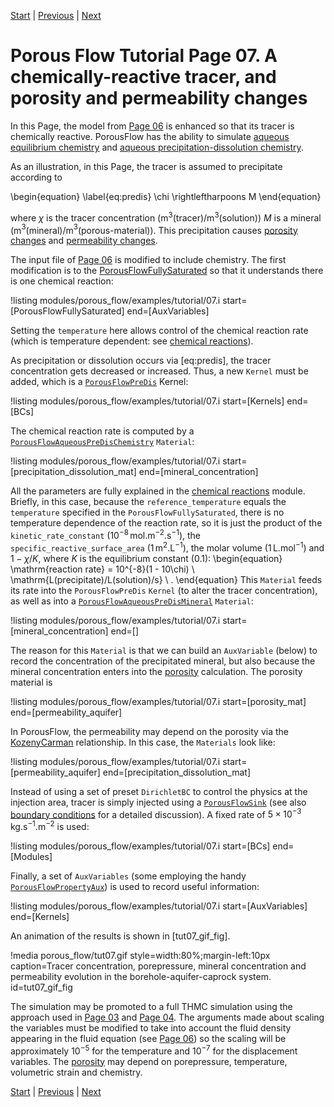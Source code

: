 [Start](porous_flow/tutorial_00.md) |
[Previous](porous_flow/tutorial_06.md) |
[Next](porous_flow/tutorial_08.md)

# Porous Flow Tutorial Page 07.  A chemically-reactive tracer, and porosity and permeability changes

In this Page, the model from [Page 06](porous_flow/tutorial_06.md) is enhanced so that its tracer is chemically reactive.  PorousFlow has the ability to simulate [aqueous equilibrium chemistry](PorousFlowMassFractionAqueousEquilibriumChemistry.md) and [aqueous precipitation-dissolution chemistry](PorousFlowAqueousPreDisChemistry.md).

As an illustration, in this Page, the tracer is assumed to precipitate according to

\begin{equation}
\label{eq:predis}
\chi \rightleftharpoons  M
\end{equation}

where $\chi$ is the tracer concentration (m$^{3}$(tracer)/m$^{3}$(solution)) $M$ is a mineral (m$^{3}$(mineral)/m$^{3}$(porous-material)).  This precipitation causes [porosity changes](PorousFlowPorosity.md) and [permeability changes](PorousFlowPermeabilityKozenyCarman.md).

The input file of [Page 06](porous_flow/tutorial_06.md) is modified to include chemistry.  The first modification is to the [PorousFlowFullySaturated](PorousFlowFullySaturated.md) so that it understands there is one chemical reaction:

!listing modules/porous_flow/examples/tutorial/07.i start=[PorousFlowFullySaturated] end=[AuxVariables]

Setting the `temperature` here allows control of the chemical reaction rate (which is temperature dependent: see [chemical reactions](/chemical_reactions/index.md)).

As precipitation or dissolution occurs via [eq:predis],
the tracer concentration gets decreased or increased.  Thus, a new `Kernel` must be added, which is a [`PorousFlowPreDis`](PorousFlowPreDis.md) Kernel:

!listing modules/porous_flow/examples/tutorial/07.i start=[Kernels] end=[BCs]

The chemical reaction rate is computed by a [`PorousFlowAqueousPreDisChemistry`](PorousFlowAqueousPreDisChemistry.md) `Material`:

!listing modules/porous_flow/examples/tutorial/07.i start=[precipitation_dissolution_mat] end=[mineral_concentration]

All the parameters are fully explained in the [chemical reactions](/chemical_reactions/index.md) module.  Briefly, in this case, because the `reference_temperature` equals the `temperature` specified in the `PorousFlowFullySaturated`, there is no temperature dependence of the reaction rate, so it is just the product of the `kinetic_rate_constant` ($10^{-8}\,$mol.m$^{-2}$.s$^{-1}$), the `specific_reactive_surface_area` (1$\,$m$^{2}$.L$^{-1}$), the molar volume (1$\,$L.mol$^{-1}$) and $1 - \chi/K$, where $K$ is the equilibrium constant (0.1):
\begin{equation}
\mathrm{reaction rate} = 10^{-8}(1 - 10\chi) \ \mathrm{L(precipitate)/L(solution)/s} \ .
\end{equation}
This `Material` feeds its rate into the `PorousFlowPreDis` `Kernel` (to alter the tracer concentration), as well as into a [`PorousFlowAqueousPreDisMineral`](PorousFlowAqueousPreDisMineral.md) `Material`:

!listing modules/porous_flow/examples/tutorial/07.i start=[mineral_concentration] end=[]

The reason for this `Material` is that we can build an `AuxVariable` (below) to record the concentration of the precipitated mineral, but also because the mineral concentration enters into the [porosity](/porous_flow/porosity.md) calculation.  The porosity material is

!listing modules/porous_flow/examples/tutorial/07.i start=[porosity_mat] end=[permeability_aquifer]

In PorousFlow, the permeability may depend on the porosity via the [KozenyCarman](PorousFlowPermeabilityKozenyCarman.md) relationship.  In this case, the `Materials` look like:

!listing modules/porous_flow/examples/tutorial/07.i start=[permeability_aquifer] end=[precipitation_dissolution_mat]

Instead of using a set of preset `DirichletBC` to control the physics at the injection area, tracer is simply injected using a [`PorousFlowSink`](PorousFlowSink.md) (see also [boundary conditions](porous_flow/boundaries.md) for a detailed discussion).  A fixed rate of $5\times 10^{-3}\,$kg.s$^{-1}$.m$^{-2}$ is used:

!listing modules/porous_flow/examples/tutorial/07.i start=[BCs] end=[Modules]

Finally, a set of `AuxVariables` (some employing the handy [`PorousFlowPropertyAux`](PorousFlowPropertyAux.md)) is used to record useful information:

!listing modules/porous_flow/examples/tutorial/07.i start=[AuxVariables] end=[Kernels]

An animation of the results is shown in [tut07_gif_fig].

!media porous_flow/tut07.gif style=width:80%;margin-left:10px caption=Tracer concentration, porepressure, mineral concentration and permeability evolution in the borehole-aquifer-caprock system.  id=tut07_gif_fig

The simulation may be promoted to a full THMC simulation using the approach used in [Page 03](porous_flow/tutorial_03.md) and [Page 04](porous_flow/tutorial_04.md).  The arguments made about scaling the variables must be modified to take into account the fluid density appearing in the fluid equation (see [Page 06](porous_flow/tutorial_06.md)) so the scaling will be approximately $10^{-5}$ for the temperature and $10^{-7}$ for the displacement variables.  The [porosity](/porous_flow/porosity.md) may depend on porepressure, temperature, volumetric strain and chemistry.

[Start](porous_flow/tutorial_00.md) |
[Previous](porous_flow/tutorial_06.md) |
[Next](porous_flow/tutorial_08.md)
